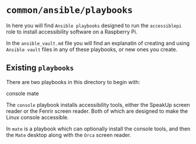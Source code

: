 
# `common/ansible/playbooks`

In here you will find `Ansible playbooks` designed to run the
`accessiblepi` role to install accessibility software on a Raspberry
Pi.

In the `ansible_vault.md` file you will find an explanatin of creating
and using `Ansible vault` files in any of these playbooks, or new ones
you create.

## Existing `playbooks`

There are two playbooks in this directory to begin with:

console
mate

The `console` playbook installs accessibility tools, either the
SpeakUp screen reader or the Fenrir screen reader. Both of which are
designed to make the Linux console accessible.

In `mate` is a playbook which can optionally install the console
tools, and then the `Mate` desktop along with the `Orca` screen
reader.


